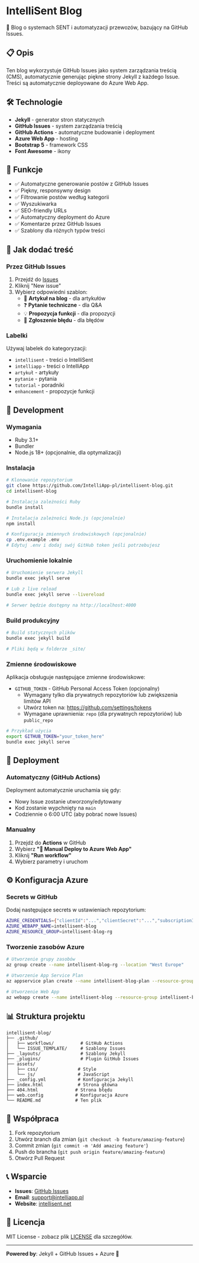 # IntelliSent Blog

🚀 Blog o systemach SENT i automatyzacji przewozów, bazujący na GitHub Issues.

## 📋 Opis

Ten blog wykorzystuje GitHub Issues jako system zarządzania treścią (CMS), automatycznie generując piękne strony Jekyll z każdego Issue. Treści są automatycznie deployowane do Azure Web App.

## 🛠️ Technologie

- **Jekyll** - generator stron statycznych
- **GitHub Issues** - system zarządzania treścią
- **GitHub Actions** - automatyczne budowanie i deployment
- **Azure Web App** - hosting
- **Bootstrap 5** - framework CSS
- **Font Awesome** - ikony

## 🚀 Funkcje

- ✅ Automatyczne generowanie postów z GitHub Issues
- ✅ Piękny, responsywny design
- ✅ Filtrowanie postów według kategorii
- ✅ Wyszukiwarka
- ✅ SEO-friendly URLs
- ✅ Automatyczny deployment do Azure
- ✅ Komentarze przez GitHub Issues
- ✅ Szablony dla różnych typów treści

## 📝 Jak dodać treść

### Przez GitHub Issues

1. Przejdź do [Issues](https://github.com/IntelliApp-pl/intellisent-blog/issues)
2. Kliknij "New issue"
3. Wybierz odpowiedni szablon:
   - 📝 **Artykuł na blog** - dla artykułów
   - ❓ **Pytanie techniczne** - dla Q&A
   - 💡 **Propozycja funkcji** - dla propozycji
   - 🐛 **Zgłoszenie błędu** - dla błędów

### Labelki

Używaj labelek do kategoryzacji:
- `intellisent` - treści o IntelliSent
- `intelliapp` - treści o IntelliApp
- `artykuł` - artykuły
- `pytanie` - pytania
- `tutorial` - poradniki
- `enhancement` - propozycje funkcji

## 🔧 Development

### Wymagania

- Ruby 3.1+
- Bundler
- Node.js 18+ (opcjonalnie, dla optymalizacji)

### Instalacja

```bash
# Klonowanie repozytorium
git clone https://github.com/IntelliApp-pl/intellisent-blog.git
cd intellisent-blog

# Instalacja zależności Ruby
bundle install

# Instalacja zależności Node.js (opcjonalnie)
npm install

# Konfiguracja zmiennych środowiskowych (opcjonalnie)
cp .env.example .env
# Edytuj .env i dodaj swój GitHub token jeśli potrzebujesz
```

### Uruchomienie lokalnie

```bash
# Uruchomienie serwera Jekyll
bundle exec jekyll serve

# Lub z live reload
bundle exec jekyll serve --livereload

# Serwer będzie dostępny na http://localhost:4000
```

### Build produkcyjny

```bash
# Build statycznych plików
bundle exec jekyll build

# Pliki będą w folderze _site/
```

### Zmienne środowiskowe

Aplikacja obsługuje następujące zmienne środowiskowe:

- `GITHUB_TOKEN` - GitHub Personal Access Token (opcjonalny)
  - Wymagany tylko dla prywatnych repozytoriów lub zwiększenia limitów API
  - Utwórz token na: https://github.com/settings/tokens
  - Wymagane uprawnienia: `repo` (dla prywatnych repozytoriów) lub `public_repo`

```bash
# Przykład użycia
export GITHUB_TOKEN="your_token_here"
bundle exec jekyll serve
```

## 🚀 Deployment

### Automatyczny (GitHub Actions)

Deployment automatycznie uruchamia się gdy:
- Nowy Issue zostanie utworzony/edytowany
- Kod zostanie wypchnięty na `main`
- Codziennie o 6:00 UTC (aby pobrać nowe Issues)

### Manualny

1. Przejdź do **Actions** w GitHub
2. Wybierz **"🚀 Manual Deploy to Azure Web App"**
3. Kliknij **"Run workflow"**
4. Wybierz parametry i uruchom

## ⚙️ Konfiguracja Azure

### Secrets w GitHub

Dodaj następujące secrets w ustawieniach repozytorium:

```bash
AZURE_CREDENTIALS={"clientId":"...","clientSecret":"...","subscriptionId":"...","tenantId":"..."}
AZURE_WEBAPP_NAME=intellisent-blog
AZURE_RESOURCE_GROUP=intellisent-blog-rg
```

### Tworzenie zasobów Azure

```bash
# Utworzenie grupy zasobów
az group create --name intellisent-blog-rg --location "West Europe"

# Utworzenie App Service Plan
az appservice plan create --name intellisent-blog-plan --resource-group intellisent-blog-rg --sku FREE

# Utworzenie Web App
az webapp create --name intellisent-blog --resource-group intellisent-blog-rg --plan intellisent-blog-plan
```

## 📊 Struktura projektu

```
intellisent-blog/
├── .github/
│   ├── workflows/          # GitHub Actions
│   └── ISSUE_TEMPLATE/     # Szablony Issues
├── _layouts/               # Szablony Jekyll
├── _plugins/               # Plugin GitHub Issues
├── assets/
│   ├── css/               # Style
│   └── js/                # JavaScript
├── _config.yml            # Konfiguracja Jekyll
├── index.html             # Strona główna
├── 404.html              # Strona błędu
├── web.config            # Konfiguracja Azure
└── README.md             # Ten plik
```

## 🤝 Współpraca

1. Fork repozytorium
2. Utwórz branch dla zmian (`git checkout -b feature/amazing-feature`)
3. Commit zmian (`git commit -m 'Add amazing feature'`)
4. Push do brancha (`git push origin feature/amazing-feature`)
5. Otwórz Pull Request

## 📞 Wsparcie

- **Issues**: [GitHub Issues](https://github.com/IntelliApp-pl/intellisent-blog/issues)
- **Email**: support@intelliapp.pl
- **Website**: [intellisent.net](https://intellisent.net)

## 📄 Licencja

MIT License - zobacz plik [LICENSE](LICENSE) dla szczegółów.

---

**Powered by**: Jekyll + GitHub Issues + Azure 🚀
